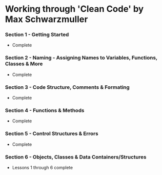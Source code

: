 # Working through 'Clean Code' by Max Schwarzmuller

### Section 1 - Getting Started

- Complete

### Section 2 - Naming - Assigning Names to Variables, Functions, Classes & More

- Complete

### Section 3 - Code Structure, Comments & Formating

- Complete

### Section 4 - Functions & Methods

- Complete

### Section 5 - Control Structures & Errors

- Complete

### Section 6 - Objects, Classes & Data Containers/Structures

- Lessons 1 through 6 complete

